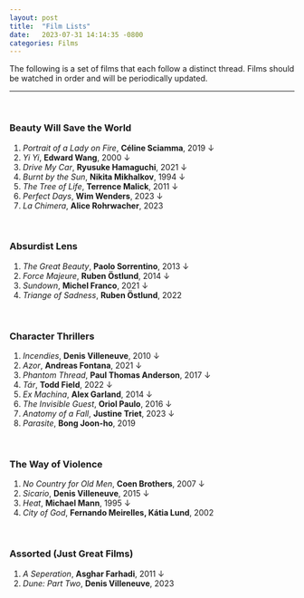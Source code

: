 ```yaml
---
layout: post
title:  "Film Lists"
date:   2023-07-31 14:14:35 -0800
categories: Films
---
```


The following is a set of films that each follow a distinct thread. Films should be watched in order and will be periodically updated.

---

<br>

### Beauty Will Save the World

1. *Portrait of a Lady on Fire*, **Céline Sciamma**, 2019 &darr; 
2. *Yi Yi*, **Edward Wang**, 2000 &darr; 
3. *Drive My Car*, **Ryusuke Hamaguchi**, 2021 &darr; 
4. *Burnt by the Sun*, **Nikita Mikhalkov**, 1994 &darr;
5. *The Tree of Life*, **Terrence Malick**, 2011 &darr;
6. *Perfect Days*, **Wim Wenders**, 2023 &darr;
7. *La Chimera*, **Alice Rohrwacher**, 2023 

<br>

### Absurdist Lens

1. *The Great Beauty*, **Paolo Sorrentino**, 2013 &darr;
2. *Force Majeure*, **Ruben Östlund**, 2014 &darr;
3. *Sundown*, **Michel Franco**, 2021 &darr;
4. *Triange of Sadness*, **Ruben Östlund**, 2022 

<br>

### Character Thrillers

1. *Incendies*, **Denis Villeneuve**, 2010 &darr; 
2. *Azor*, **Andreas Fontana**, 2021 &darr; 
3. *Phantom Thread*, **Paul Thomas Anderson**, 2017 &darr; 
4. *Tár*, **Todd Field**, 2022 &darr;
5. *Ex Machina*, **Alex Garland**, 2014 &darr;
6. *The Invisible Guest*, **Oriol Paulo**, 2016 &darr;
7. *Anatomy of a Fall*, **Justine Triet**, 2023 &darr;
8. *Parasite*, **Bong Joon-ho**, 2019 

<br>

### The Way of Violence

1. *No Country for Old Men*, **Coen Brothers**, 2007 &darr;
2. *Sicario*, **Denis Villeneuve**, 2015 &darr;
3. *Heat*, **Michael Mann**, 1995 &darr;
4. *City of God*, **Fernando Meirelles, Kátia Lund**, 2002 

<br>

### Assorted (Just Great Films)

1. *A Seperation*, **Asghar Farhadi**, 2011 &darr;
2. *Dune: Part Two*, **Denis Villeneuve**, 2023 

<br>
